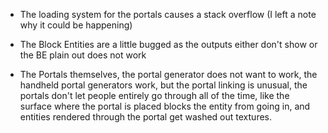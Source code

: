 - The loading system for the portals causes a stack overflow (I left a note why it could be happening)

- The Block Entities are a little bugged as the outputs either don't show or the BE plain out does not work

- The Portals themselves, the portal generator does not want to work, the handheld portal generators work, but the portal linking is unusual, the portals don't let people entirely go through all of the time, like the surface where the portal is placed blocks the entity from going in, and entities rendered through the portal get washed out textures.
